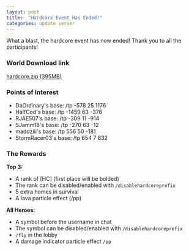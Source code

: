 ```yaml
---
layout: post
title:  "Hardcore Event Has Ended!"
categories: update server
---
```


What a blast, the hardcore event has now ended! Thank you to all the participants!

### World Download link

[hardcore.zip (395MB)](https://drive.google.com/file/d/1plL4LVEG8_FOWRSeqELRzJhJqDXFr_FQ/view?usp=sharing)

### Points of Interest

- DaOrdinary's base: /tp -578 25 1176
- HalfCod's base: /tp -1459 63 -376
- RJAE507's base: /tp -309 11 -914
- SJamm18's base: /tp -270 63 -12
- maddziii's base: /tp 556 50 -181
- StormRacer03's base: /tp 654 7 832

### The Rewards

**Top 3:**

- A rank of [HC] (first place will be bolded)
- The rank can be disabled/enabled with `/disablehardcoreprefix`
- 5 extra homes in survival
- A lava particle effect (/pp)

**All Heroes:**
- A symbol before the username in chat
- The symbol can be disabled/enabled with `/disablehardcoreprefix`
- `/fly` in the lobby
- A damage indicator particle effect `/pp`